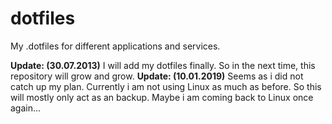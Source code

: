 dotfiles
========

My .dotfiles for different applications and services.

**Update: (30.07.2013)** I will add my dotfiles finally. So in the next time, this repository will grow and grow.
**Update: (10.01.2019)** Seems as i did not catch up my plan. Currently i am not using Linux as much as before. So this will mostly only act as an backup. Maybe i am coming back to Linux once again...
